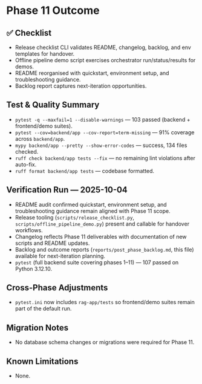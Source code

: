 # Phase 11 Outcome

## ✅ Checklist
- Release checklist CLI validates README, changelog, backlog, and env templates for handover.
- Offline pipeline demo script exercises orchestrator run/status/results for demos.
- README reorganised with quickstart, environment setup, and troubleshooting guidance.
- Backlog report captures next-iteration opportunities.

## Test & Quality Summary
- `pytest -q --maxfail=1 --disable-warnings` — 103 passed (backend + frontend/demo suites).
- `pytest --cov=backend/app --cov-report=term-missing` — 91% coverage across `backend/app`.
- `mypy backend/app --pretty --show-error-codes` — success, 134 files checked.
- `ruff check backend/app tests --fix` — no remaining lint violations after auto-fix.
- `ruff format backend/app tests` — codebase formatted.

## Verification Run — 2025-10-04
- README audit confirmed quickstart, environment setup, and troubleshooting guidance remain aligned with Phase 11 scope.
- Release tooling (`scripts/release_checklist.py`, `scripts/offline_pipeline_demo.py`) present and callable for handover workflows.
- Changelog reflects Phase 11 deliverables with documentation of new scripts and README updates.
- Backlog and outcome reports (`reports/post_phase_backlog.md`, this file) available for next-iteration planning.
- `pytest` (full backend suite covering phases 1–11) — 107 passed on Python 3.12.10.

## Cross-Phase Adjustments
- `pytest.ini` now includes `rag-app/tests` so frontend/demo suites remain part of the default run.

## Migration Notes
- No database schema changes or migrations were required for Phase 11.

## Known Limitations
- None.
